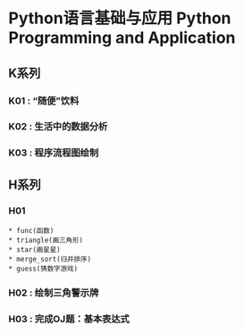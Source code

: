 # Python语言基础与应用 Python Programming and Application
## K系列
### K01 : “随便”饮料
### K02 : 生活中的数据分析
### K03 : 程序流程图绘制


## H系列
### H01
```
* func(函数)
* triangle(画三角形)
* star(画星星)
* merge_sort(归并排序)
* guess(猜数字游戏)
```
### H02 : 绘制三角警示牌
### H03 : 完成OJ题：基本表达式

